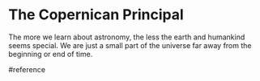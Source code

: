 # The Copernican Principal
The more we learn about astronomy, the less the earth and humankind seems special.
We are just a small part of the universe far away from the beginning or end of time.

#reference